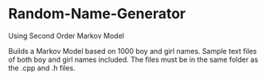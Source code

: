 # Random-Name-Generator
Using Second Order Markov Model

Builds a Markov Model based on 1000 boy and girl names.  Sample text files of both boy and girl names included.  The files must be in the same folder as the .cpp and .h files.



